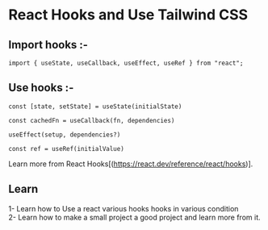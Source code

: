 # React Hooks and Use Tailwind CSS

## Import hooks :-

    import { useState, useCallback, useEffect, useRef } from "react";

## Use hooks :-

    const [state, setState] = useState(initialState)

    const cachedFn = useCallback(fn, dependencies)

    useEffect(setup, dependencies?)

    const ref = useRef(initialValue)

Learn more from React Hooks[(https://react.dev/reference/react/hooks)].

## Learn

1- Learn how to Use a react various hooks hooks in various condition<br/>
2- Learn how to make a small project a good project and learn more from it.<br/>
